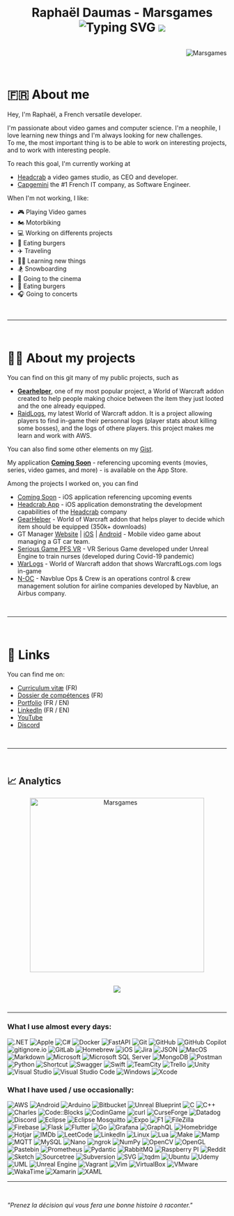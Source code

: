 <div id="user-content-toc" align="center">
  <ul>
    <summary>
      <h1 style="display: inline-block;">
          Raphaël Daumas - Marsgames <!-- 👋 -->
        <br/>
        <img src="http://readme-typing-svg.herokuapp.com?font=Roboto&size=30&pause=1000&color=ADBAC7&center=true&vCenter=true&width=300&height=45&lines=Passionate;Neophile;Independant;Stress+resistant;Competent;Decider;Curious;Insightful;Determined;Logical;Positive;Trustworthy;Loyal;Adptable;Optimistic;Humorous;Open+minded;Tenacious;Patient;Versatile;" alt="Typing SVG" />
        
<img src= 'https://capsule-render.vercel.app/api?type=rect&color=gradient&height=2.5'/>
      </h1>
    </summary>
  </ul>
</div>
<p align="right"> <img src="https://komarev.com/ghpvc/?username=Marsgames&label=Profile%20views&color=0e75b6&style=flat" alt="Marsgames" /> </p>

<br/>

# 🇫🇷 About me

Hey, I'm Raphaël, a French versatile developer.

I'm passionate about video games and computer science. I'm a neophile, I love learning new things and I'm always looking for new challenges. <br/>
To me, the most important thing is to be able to work on interesting projects, and to work with interesting people.


To reach this goal, I'm currently working at
- [Headcrab](https://headcrab.fr) a video games studio, as CEO and developer.
- [Capgemini](https://www.capgemini.com) the #1 French IT company, as Software Engineer.

When I'm not working, I like:
- 🎮 Playing Video games
- 🏍️ Motorbiking
- 💻 Working on differents projects
- 🍔 Eating burgers
- ✈️ Traveling
- 🧑‍🎓 Learning new things
- 🏂 Snowboarding
- 🍿 Going to the cinema
- 🍔 Eating burgers
- 🎧 Going to concerts

<br/>

---

<br/>

# 🧑‍💻 About my projects
You can find on this git many of my public projects, such as<br>
- [**Gearhelper**](https://github.com/Marsgames/GearHelper), one of my most popular project, a World of Warcraft addon created to help people making choice between the item they just looted and the one already equipped.
- [RaidLogs](https://github.com/Marsgames/RaidLogs), my latest World of Warcraft addon. It is a project allowing players to find in-game their personnal logs (player stats about killing some bosses), and the logs of othere players. this project makes me learn and work with AWS.

You can also find some other elements on my [Gist](https://gist.github.com/marsgames).


My application [**Coming Soon**](https://apps.apple.com/fr/app/coming-soon/id1628414836) - referencing upcoming events (movies, series, video games, and more) - is available on the App Store.

Among the projects I worked on, you can find
- [Coming Soon](https://apps.apple.com/fr/app/coming-soon/id1628414836) - iOS application referencing upcoming events
- [Headcrab App](https://testflight.apple.com/join/vKDCeKk3) - iOS application demonstrating the development capabilities of the [Headcrab](https://www.headcrab.fr) company
- [GearHelper](https://www.curseforge.com/wow/addons/gearhelper) - World of Warcraft addon that helps player to decide which item should be equipped (350k+ downloads)
- GT Manager [Website](https://tinydigitalfactory.com/gt-manager/) | [iOS](https://apps.apple.com/dz/app/gt-manager/id1537951774?l=fr) | [Android](https://play.google.com/store/apps/details?id=com.TDF.GTM&hl=fr&gl=US&pli=1) - Mobile video game about managing a GT car team.
- [Serious Game PFS VR](https://www.poleformation-sante.fr/chambre-des-erreurs-realite-virtuelle/) - VR Serious Game developed under Unreal Engine to train nurses (developed during Covid-19 pandemic)
- [WarLogs](https://www.curseforge.com/wow/addons/warlogs) - World of Warcraft addon that shows WarcraftLogs.com logs in-game
- [N-OC](https://www.navblue.aero/product/n-ops-and-crew/) - Navblue Ops & Crew is an operations control & crew management solution for airline companies developed by Navblue, an Airbus company.

<br/>

---

<br/>

<!--
🌱 I'm currently learning 🌱 
- Machine Learning. I'm working on a Unity lib that will helps developers to test their *hypercasual games*
- Some DevOps (Grafana, Docker, Kubernetes, Vagrant, etc...)
-->

<!--
**Marsgames/Marsgames** is a ✨ _special_ ✨ repository because its `README.md` (this file) appears on your GitHub profile.

Here are some ideas to get you started:

- 🔭 I’m currently working on ...
- 🌱 I’m currently learning ...
- 👯 I’m looking to collaborate on ...
- 🤔 I’m looking for help with ...
- 💬 Ask me about ...
- 📫 How to reach me: ...
- 😄 Pronouns: ...
- ⚡ Fun fact: ...
-->

# 🔗 Links
You can find me on:
- [Curriculum vitæ](https://github.com/Marsgames/Marsgames/blob/main/CV_RD_01_04_2024.pdf) (FR)
- [Dossier de compétences](https://www.doyoubuzz.com/daumas-r) (FR)
- [Portfolio](https://raphdaumas.wixsite.com/portfolio) (FR / EN)
- [LinkedIn](https://fr.linkedin.com/in/rdaumas) (FR / EN)
- [YouTube](https://www.youtube.com/user/Marsgamess)
- [Discord](http://discordapp.com/users/228593357092421642)

<br/>

---

<br/>

## 📈 Analytics

<!--
<p align=center>
  <div align=center>
    <a href="https://github.com/denvercoder1/github-readme-streak-stats" title="Go to Source">
      <img align="left" width=400 src="https://streak-stats.demolab.com/?user=Marsgames&theme=dracula&hide_border=false" alt="Marsgames" />
    </a>
    <a href="https://github.com/Marsgames/github-readme-stats" title="Go to Source">
      <img align="right" width=400 src="https://github-readme-stats.vercel.app/api?username=Marsgames&show_icons=true&include_all_commits=true&count_private=true&theme=dracula&hide_border=false" />
    </a>
  </div>
  <br><br><br><br><br><br><br><br>
  <div align=center>
    <a href="https://github.com/anuraghazra/github-readme-stats">
      <img width=335 align="center" src="https://github-readme-stats.vercel.app/api/top-langs/?username=Marsgames&langs_count=8&layout=compact&include_all_commits=true&count_private=true&theme=dracula&hide_border=false&hide=Jupyter%20Notebook" />
    </a>
  </div>
</p>

<br/>
<br/>
<br/>

<p align=center>
  <div align=center>
  <a href="https://github.com/ryo-ma/github-profile-trophy">
      <img align="center" src="https://github-profile-trophy.vercel.app/?username=marsgames&theme=dracula&column=5&margin-w=5&margin-h=5" />
    </a>
  </div>
</p>

<br/>

---

-->

<p align=center>
  <div align=center>
    <a href="https://github.com/denvercoder1/github-readme-streak-stats" title="Go to Source">
      <img align="center" width=400 src="https://streak-stats.demolab.com/?user=Marsgames&theme=dracula&hide_border=false" alt="Marsgames" />
    </a>
  </div>
  <br>
</p>

<p align=center>
  <div align=center>
  <a href="https://github.com/ryo-ma/github-profile-trophy">
      <img align="center" src="https://github-profile-trophy.vercel.app/?username=marsgames&theme=dracula&column=5&margin-w=5&margin-h=5" />
    </a>
  </div>
</p>

<br/>

---
<!-- https://home.aveek.io/GitHub-Profile-Badges/ -->

### What I use almost every days:
![.NET](https://img.shields.io/badge/.NET-512BD4.svg?style=for-the-badge&logo=dotnet&logoColor=white)
![Apple](https://img.shields.io/badge/Apple-000000.svg?style=for-the-badge&logo=Apple&logoColor=white)
![C#](https://img.shields.io/badge/C#-512BD4.svg?style=for-the-badge&logo=C#&logoColor=white)
![Docker](https://img.shields.io/badge/Docker-2496ED.svg?style=for-the-badge&logo=Docker&logoColor=white)
![FastAPI](https://img.shields.io/badge/FastAPI-009688.svg?style=for-the-badge&logo=FastAPI&logoColor=white)
![Git](https://img.shields.io/badge/Git-F05032.svg?style=for-the-badge&logo=Git&logoColor=white)
![GitHub](https://img.shields.io/badge/GitHub-181717.svg?style=for-the-badge&logo=GitHub&logoColor=white)
![GitHub Copilot](https://img.shields.io/badge/GitHub%20Copilot-000000.svg?style=for-the-badge&logo=GitHub-Copilot&logoColor=white)
![gitignore.io](https://img.shields.io/badge/gitignore.io-204ECF.svg?style=for-the-badge&logo=gitignoredotio&logoColor=white)
![GitLab](https://img.shields.io/badge/GitLab-FC6D26.svg?style=for-the-badge&logo=GitLab&logoColor=white)
![Homebrew](https://img.shields.io/badge/Homebrew-FBB040.svg?style=for-the-badge&logo=Homebrew&logoColor=black)
![iOS](https://img.shields.io/badge/iOS-000000.svg?style=for-the-badge&logo=iOS&logoColor=white)
![Jira](https://img.shields.io/badge/Jira-0052CC.svg?style=for-the-badge&logo=Jira&logoColor=white)
![JSON](https://img.shields.io/badge/JSON-000000.svg?style=for-the-badge&logo=JSON&logoColor=white)
![MacOS](https://img.shields.io/badge/macOS-000000.svg?style=for-the-badge&logo=macOS&logoColor=white)
![Markdown](https://img.shields.io/badge/Markdown-000000.svg?style=for-the-badge&logo=Markdown&logoColor=white)
![Microsoft](https://img.shields.io/badge/Microsoft-5E5E5E.svg?style=for-the-badge&logo=Microsoft&logoColor=white)
![Microsoft SQL Server](https://img.shields.io/badge/Microsoft%20SQL%20Server-CC2927.svg?style=for-the-badge&logo=Microsoft-SQL-Server&logoColor=white)
![MongoDB](https://img.shields.io/badge/MongoDB-47A248.svg?style=for-the-badge&logo=MongoDB&logoColor=white)
![Postman](https://img.shields.io/badge/Postman-FF6C37.svg?style=for-the-badge&logo=Postman&logoColor=white)
![Python](https://img.shields.io/badge/Python-3776AB.svg?style=for-the-badge&logo=Python&logoColor=white)
![Shortcut](https://img.shields.io/badge/Shortcut-58B1E4.svg?style=for-the-badge&logo=Shortcut&logoColor=white)
![Swagger](https://img.shields.io/badge/Swagger-85EA2D.svg?style=for-the-badge&logo=Swagger&logoColor=black)
![Swift](https://img.shields.io/badge/Swift-F05138.svg?style=for-the-badge&logo=Swift&logoColor=white)
![TeamCity](https://img.shields.io/badge/TeamCity-000000.svg?style=for-the-badge&logo=TeamCity&logoColor=white)
![Trello](https://img.shields.io/badge/Trello-0052CC.svg?style=for-the-badge&logo=Trello&logoColor=white)
![Unity](https://img.shields.io/badge/Unity-FFFFFF.svg?style=for-the-badge&logo=Unity&logoColor=black)
![Visual Studio](https://img.shields.io/badge/Visual%20Studio-5C2D91.svg?style=for-the-badge&logo=Visual-Studio&logoColor=white)
![Visual Studio Code](https://img.shields.io/badge/Visual%20Studio%20Code-007ACC.svg?style=for-the-badge&logo=Visual-Studio-Code&logoColor=white)
![Windows](https://img.shields.io/badge/Windows-0078D4.svg?style=for-the-badge&logo=Windows&logoColor=white)
![Xcode](https://img.shields.io/badge/Xcode-147EFB.svg?style=for-the-badge&logo=Xcode&logoColor=white)

### What I have used / use occasionally:
![AWS](https://img.shields.io/badge/Amazon%20AWS-232F3E.svg?style=for-the-badge&logo=Amazon-AWS&logoColor=white)
![Android](https://img.shields.io/badge/Android%20Studio-3DDC84.svg?style=for-the-badge&logo=Android-Studio&logoColor=white)
![Arduino](https://img.shields.io/badge/Arduino-00878F.svg?style=for-the-badge&logo=Arduino&logoColor=white)
![Bitbucket](https://img.shields.io/badge/Bitbucket-0052CC.svg?style=for-the-badge&logo=Bitbucket&logoColor=white)
![Unreal Blueprint](https://img.shields.io/badge/Blueprint-137CBD.svg?style=for-the-badge&logo=Blueprint&logoColor=white)
![C](https://img.shields.io/badge/C-A8B9CC.svg?style=for-the-badge&logo=C&logoColor=black)
![C++](https://img.shields.io/badge/C++-00599C.svg?style=for-the-badge&logo=C++&logoColor=white)
![Charles](https://img.shields.io/badge/Charles-F3F5F5.svg?style=for-the-badge&logo=Charles&logoColor=black)
![Code::Blocks](https://img.shields.io/badge/Code::Blocks-41AD48.svg?style=for-the-badge&logo=Code::Blocks&logoColor=white)
![CodinGame](https://img.shields.io/badge/CodinGame-F2BB13.svg?style=for-the-badge&logo=CodinGame&logoColor=black)
![curl](https://img.shields.io/badge/curl-073551.svg?style=for-the-badge&logo=curl&logoColor=white)
![CurseForge](https://img.shields.io/badge/CurseForge-F16436.svg?style=for-the-badge&logo=CurseForge&logoColor=white)
![Datadog](https://img.shields.io/badge/Datadog-632CA6.svg?style=for-the-badge&logo=Datadog&logoColor=white)
![Discord](https://img.shields.io/badge/Discord-5865F2.svg?style=for-the-badge&logo=Discord&logoColor=white)
![Eclipse](https://img.shields.io/badge/Eclipse%20IDE-2C2255.svg?style=for-the-badge&logo=Eclipse-IDE&logoColor=white)
![Eclipse Mosquitto](https://img.shields.io/badge/Eclipse%20Mosquitto-3C5280.svg?style=for-the-badge&logo=Eclipse-Mosquitto&logoColor=white)
![Expo](https://img.shields.io/badge/Expo-000020.svg?style=for-the-badge&logo=Expo&logoColor=white)
![F1](https://img.shields.io/badge/F1-E10600.svg?style=for-the-badge&logo=F1&logoColor=white)
![FileZilla](https://img.shields.io/badge/FileZilla-BF0000.svg?style=for-the-badge&logo=FileZilla&logoColor=white)
![Firebase](https://img.shields.io/badge/Firebase-FFCA28.svg?style=for-the-badge&logo=Firebase&logoColor=black)
![Flask](https://img.shields.io/badge/Flask-000000.svg?style=for-the-badge&logo=Flask&logoColor=white)
![Flutter](https://img.shields.io/badge/Flutter-02569B.svg?style=for-the-badge&logo=Flutter&logoColor=white)
![Go](https://img.shields.io/badge/Go-00ADD8.svg?style=for-the-badge&logo=Go&logoColor=white)
![Grafana](https://img.shields.io/badge/Grafana-F46800.svg?style=for-the-badge&logo=Grafana&logoColor=white)
![GraphQL](https://img.shields.io/badge/GraphQL-E10098.svg?style=for-the-badge&logo=GraphQL&logoColor=white)
![Homebridge](https://img.shields.io/badge/Homebridge-491F59.svg?style=for-the-badge&logo=Homebridge&logoColor=white)
![Hotjar](https://img.shields.io/badge/Hotjar-FF3C00.svg?style=for-the-badge&logo=Hotjar&logoColor=white)
![IMDb](https://img.shields.io/badge/IMDb-F5C518.svg?style=for-the-badge&logo=IMDb&logoColor=black)
![LeetCode](https://img.shields.io/badge/LeetCode-FFA116.svg?style=for-the-badge&logo=LeetCode&logoColor=white)
![LinkedIn](https://img.shields.io/badge/LinkedIn-0A66C2.svg?style=for-the-badge&logo=LinkedIn&logoColor=white)
![Linux](https://img.shields.io/badge/Linux-FCC624.svg?style=for-the-badge&logo=Linux&logoColor=black)
![Lua](https://img.shields.io/badge/Lua-2C2D72.svg?style=for-the-badge&logo=Lua&logoColor=white)
![Make](https://img.shields.io/badge/Make-6D00CC.svg?style=for-the-badge&logo=Make&logoColor=white)
![Mamp](https://img.shields.io/badge/MAMP-02749C.svg?style=for-the-badge&logo=MAMP&logoColor=white)
![MQTT](https://img.shields.io/badge/MQTT-660066.svg?style=for-the-badge&logo=MQTT&logoColor=white)
![MySQL](https://img.shields.io/badge/MySQL-4479A1.svg?style=for-the-badge&logo=MySQL&logoColor=white)
![Nano](https://img.shields.io/badge/Nano-4A90E2.svg?style=for-the-badge&logo=Nano&logoColor=white)
![ngrok](https://img.shields.io/badge/ngrok-1F1E37.svg?style=for-the-badge&logo=ngrok&logoColor=white)
![NumPy](https://img.shields.io/badge/NumPy-013243.svg?style=for-the-badge&logo=NumPy&logoColor=white)
![OpenCV](https://img.shields.io/badge/OpenCV-5C3EE8.svg?style=for-the-badge&logo=OpenCV&logoColor=white)
![OpenGL](https://img.shields.io/badge/OpenGL-5586A4.svg?style=for-the-badge&logo=OpenGL&logoColor=white)
![Pastebin](https://img.shields.io/badge/Pastebin-02456C.svg?style=for-the-badge&logo=Pastebin&logoColor=white)
![Prometheus](https://img.shields.io/badge/Prometheus-E6522C.svg?style=for-the-badge&logo=Prometheus&logoColor=white)
![Pydantic](https://img.shields.io/badge/Pydantic-E92063.svg?style=for-the-badge&logo=Pydantic&logoColor=white)
![RabbitMQ](https://img.shields.io/badge/RabbitMQ-FF6600.svg?style=for-the-badge&logo=RabbitMQ&logoColor=white)
![Raspberry PI](https://img.shields.io/badge/Raspberry%20Pi-A22846.svg?style=for-the-badge&logo=Raspberry-Pi&logoColor=white)
![Reddit](https://img.shields.io/badge/Reddit-FF4500.svg?style=for-the-badge&logo=Reddit&logoColor=white)
![Sketch](https://img.shields.io/badge/Sketch-F7B500.svg?style=for-the-badge&logo=Sketch&logoColor=black)
![Sourcetree](https://img.shields.io/badge/Sourcetree-0052CC.svg?style=for-the-badge&logo=Sourcetree&logoColor=white)
![Subversion](https://img.shields.io/badge/Subversion-809CC9.svg?style=for-the-badge&logo=Subversion&logoColor=white)
![SVG](https://img.shields.io/badge/SVG-FFB13B.svg?style=for-the-badge&logo=SVG&logoColor=black)
![tqdm](https://img.shields.io/badge/tqdm-FFC107.svg?style=for-the-badge&logo=tqdm&logoColor=black)
![Ubuntu](https://img.shields.io/badge/Ubuntu-E95420.svg?style=for-the-badge&logo=Ubuntu&logoColor=white)
![Udemy](https://img.shields.io/badge/Udemy-A435F0.svg?style=for-the-badge&logo=Udemy&logoColor=white)
![UML](https://img.shields.io/badge/UML-FABD14.svg?style=for-the-badge&logo=UML&logoColor=black)
![Unreal Engine](https://img.shields.io/badge/Unreal%20Engine-0E1128.svg?style=for-the-badge&logo=Unreal-Engine&logoColor=white)
![Vagrant](https://img.shields.io/badge/Vagrant-1868F2.svg?style=for-the-badge&logo=Vagrant&logoColor=white)
![Vim](https://img.shields.io/badge/Vim-019733.svg?style=for-the-badge&logo=Vim&logoColor=white)
![VirtualBox](https://img.shields.io/badge/VirtualBox-183A61.svg?style=for-the-badge&logo=VirtualBox&logoColor=white)
![VMware](https://img.shields.io/badge/VMware-607078.svg?style=for-the-badge&logo=VMware&logoColor=white)
![WakaTime](https://img.shields.io/badge/WakaTime-000000.svg?style=for-the-badge&logo=WakaTime&logoColor=white)
![Xamarin](https://img.shields.io/badge/Xamarin-3498DB.svg?style=for-the-badge&logo=Xamarin&logoColor=white)
![XAML](https://img.shields.io/badge/XAML-0C54C2.svg?style=for-the-badge&logo=XAML&logoColor=white)

---
<!--
<br/>
 
### What I use almost every days:
<p>
<img src="https://cdn.jsdelivr.net/gh/devicons/devicon/icons/apple/apple-original.svg" title="Apple" alt="Apple" width="40" height="40">
<img src="https://cdn.jsdelivr.net/gh/devicons/devicon/icons/bash/bash-original.svg" title="Bash" alt="Bash" width="40" height="40">
<img src="https://cdn.jsdelivr.net/gh/devicons/devicon/icons/csharp/csharp-original.svg" title="C#" alt="C#" width="40" height="40">
<img src="https://cdn.jsdelivr.net/gh/devicons/devicon/icons/debian/debian-original.svg" title="Debian" alt="Debian" width="40" height="40">
<img src="https://cdn.jsdelivr.net/gh/devicons/devicon/icons/docker/docker-original.svg" title="Docker" alt="Docker" width="40" height="40">
<img src="https://cdn.jsdelivr.net/gh/devicons/devicon/icons/git/git-original.svg" title="Git" alt="Git" width="40" height="40">
<img src="https://cdn.jsdelivr.net/gh/devicons/devicon/icons/github/github-original.svg" title="GitHub" alt="GitHub" width="40" height="40">
<img src="https://cdn.jsdelivr.net/gh/devicons/devicon/icons/google/google-original.svg" title="Goolge" alt="Goolge" width="40" height="40">
<img src="https://cdn.jsdelivr.net/gh/devicons/devicon/icons/jira/jira-original.svg" title="Jira" alt="Jira" width="40" height="40">
<img src="https://cdn.jsdelivr.net/gh/devicons/devicon/icons/markdown/markdown-original.svg" title="Markdown" alt="Markdown" width="40" height="40">
<img src="https://cdn.jsdelivr.net/gh/devicons/devicon/icons/python/python-original.svg" title="Pyhton" alt="Pyhton" width="40" height="40">
<img src="https://cdn.jsdelivr.net/gh/devicons/devicon/icons/raspberrypi/raspberrypi-original.svg" title="Raspberry" alt="Raspberry" width="40" height="40">
<img src="https://cdn.jsdelivr.net/gh/devicons/devicon/icons/safari/safari-original.svg" title="Safari" alt="Safari" width="40" height="40">
<img src="https://cdn.jsdelivr.net/gh/devicons/devicon/icons/sketch/sketch-original.svg" title="Sketch" alt="Sketch" width="40" height="40">
<img src="https://cdn.jsdelivr.net/gh/devicons/devicon/icons/ssh/ssh-original.svg" title="SSH" alt="SSH" width="40" height="40">
<img src="https://cdn.jsdelivr.net/gh/devicons/devicon/icons/swift/swift-original.svg" title="Swift" alt="Swift" width="40" height="40">
<img src="https://cdn.jsdelivr.net/gh/devicons/devicon/icons/trello/trello-plain.svg" title="Trello" alt="Trello" width="40" height="40">
<img src="https://cdn.jsdelivr.net/gh/devicons/devicon/icons/unity/unity-original.svg" title="Unity" alt="Unity" width="40" height="40">
<img src="https://cdn.jsdelivr.net/gh/devicons/devicon/icons/vscode/vscode-original.svg" title="VS Code" alt="VS Code" width="40" height="40">
<img src="https://cdn.jsdelivr.net/gh/devicons/devicon/icons/xcode/xcode-original.svg" title="Xcode" alt="Xcode" width="40" height="40">
</p>

<br/>

### What I have used / use occasionally:
<p>
<img src="https://cdn.jsdelivr.net/gh/devicons/devicon/icons/android/android-original.svg" title="Android" alt="Android" width="40" height="40">
<img src="https://cdn.jsdelivr.net/gh/devicons/devicon/icons/androidstudio/androidstudio-original.svg" title="Android studio" alt="Android Studio" width="40" height="40">
<img src="https://cdn.jsdelivr.net/gh/devicons/devicon/icons/apache/apache-original.svg" title="Apache" alt="Apache" width="40" height="40">
<img src="https://cdn.jsdelivr.net/gh/devicons/devicon/icons/arduino/arduino-original.svg" title="Arduino" alt="Arduino" width="40" height="40">
<img src="https://cdn.jsdelivr.net/gh/devicons/devicon/icons/atom/atom-original.svg" title="Atom" alt="Atom" width="40" height="40">
<img src="https://cdn.jsdelivr.net/gh/devicons/devicon/icons/bitbucket/bitbucket-original.svg" title="BitBucket" alt="BitBucket" width="40" height="40">
<img src="https://cdn.jsdelivr.net/gh/devicons/devicon/icons/c/c-original.svg" title="C" alt="C" width="40" height="40">
<img src="https://cdn.jsdelivr.net/gh/devicons/devicon/icons/cplusplus/cplusplus-original.svg" title="C++" alt="C++" width="40" height="40">
<img src="https://cdn.jsdelivr.net/gh/devicons/devicon/icons/chrome/chrome-original.svg" title="Chrome" alt="Chrome" width="40" height="40">
<img src="https://cdn.jsdelivr.net/gh/devicons/devicon/icons/confluence/confluence-original.svg" title="Confluence" alt="Confluence" width="40" height="40">
<img src="https://cdn.jsdelivr.net/gh/devicons/devicon/icons/dart/dart-original.svg" title="Dart" alt="Dart" width="40" height="40">
<img src="https://cdn.jsdelivr.net/gh/devicons/devicon/icons/facebook/facebook-original.svg" title="Facebook API" alt="Facebook API" width="40" height="40">
<img src="https://cdn.jsdelivr.net/gh/devicons/devicon/icons/figma/figma-original.svg" title="Figma" alt="Figma" width="40" height="40">
<img src="https://cdn.jsdelivr.net/gh/devicons/devicon/icons/filezilla/filezilla-plain.svg" title="FileZila" alt="FileZila" width="40" height="40">
<img src="https://cdn.jsdelivr.net/gh/devicons/devicon/icons/firebase/firebase-plain.svg" title="Firebase" alt="Firebase" width="40" height="40">
<img src="https://cdn.jsdelivr.net/gh/devicons/devicon/icons/firefox/firefox-original.svg" title="Firefox" alt="Firefox" width="40" height="40">
<img src="https://cdn.jsdelivr.net/gh/devicons/devicon/icons/flask/flask-original.svg" title="Flask" alt="Flask" width="40" height="40">
<img src="https://cdn.jsdelivr.net/gh/devicons/devicon/icons/flutter/flutter-original.svg" title="Flutter" alt="Flutter" width="40" height="40">
<img src="https://cdn.jsdelivr.net/gh/devicons/devicon/icons/gitlab/gitlab-original.svg" title="GitLab" alt="GitLab" width="40" height="40">
<img src="https://cdn.jsdelivr.net/gh/devicons/devicon/icons/go/go-original.svg" title="Go" alt="Go" width="40" height="40">
<img src="https://cdn.jsdelivr.net/gh/devicons/devicon/icons/grafana/grafana-original.svg" title="Grafana" alt="Grafana" width="40" height="40">
<img src="https://cdn.jsdelivr.net/gh/devicons/devicon/icons/java/java-original.svg" title="Java" alt="Java" width="40" height="40">
<img src="https://cdn.jsdelivr.net/gh/devicons/devicon/icons/kubernetes/kubernetes-plain.svg" title="Kubernetes" alt="Kubernetes" width="40" height="40">
<img src="https://cdn.jsdelivr.net/gh/devicons/devicon/icons/linkedin/linkedin-original.svg" title="LinedIn API" alt="LinkedIn API" width="40" height="40">
<img src="https://cdn.jsdelivr.net/gh/devicons/devicon/icons/lua/lua-original.svg" title="Lua" alt="Lua" width="40" height="40">
<img src="https://cdn.jsdelivr.net/gh/devicons/devicon/icons/linux/linux-original.svg" title="Linux" alt="Linux" width="40" height="40">
<img src="https://cdn.jsdelivr.net/gh/devicons/devicon/icons/mongodb/mongodb-original.svg" title="MongoDB" alt="MongoDB" width="40" height="40">
<img src="https://cdn.jsdelivr.net/gh/devicons/devicon/icons/mysql/mysql-original.svg" title="MySQL" alt="MySQL" width="40" height="40">
<img src="https://cdn.jsdelivr.net/gh/devicons/devicon/icons/numpy/numpy-original.svg" title="Numpy" alt="Numpy" width="40" height="40">
<img src="https://cdn.jsdelivr.net/gh/devicons/devicon/icons/opengl/opengl-original.svg" title="OpenGL" alt="OpenGL" width="40" height="40">
<img src="https://cdn.jsdelivr.net/gh/devicons/devicon/icons/qt/qt-original.svg" title="QT" alt="QT" width="40" height="40">
<img src="https://cdn.jsdelivr.net/gh/devicons/devicon/icons/r/r-original.svg" title="R & RStudio" alt="R & RStudio" width="40" height="40">
<img src="https://cdn.jsdelivr.net/gh/devicons/devicon/icons/sdl/sdl-original.svg" title="SDL" alt="SDL" width="40" height="40">
<img src="https://cdn.jsdelivr.net/gh/devicons/devicon/icons/selenium/selenium-original.svg" title="Selenium" alt="Selenium" width="40" height="40">
<img src="https://cdn.jsdelivr.net/gh/devicons/devicon/icons/slack/slack-original.svg" title="Slack" alt="Slack" width="40" height="40">
<img src="https://cdn.jsdelivr.net/gh/devicons/devicon/icons/sourcetree/sourcetree-original.svg" title="SourceTree" alt="SourceTree" width="40" height="40">
<img src="https://cdn.jsdelivr.net/gh/devicons/devicon/icons/subversion/subversion-original.svg" title="SVN" alt="SVN" width="40" height="40">
<img src="https://cdn.jsdelivr.net/gh/devicons/devicon/icons/twitter/twitter-original.svg" title="Twitter API" alt="Twitter API" width="40" height="40">
<img src="https://cdn.jsdelivr.net/gh/devicons/devicon/icons/unrealengine/unrealengine-original.svg" title="Unreal Engine" alt="Unreal Engine" width="40" height="40">
<img src="https://cdn.jsdelivr.net/gh/devicons/devicon/icons/vagrant/vagrant-original.svg" title="Vagrant" alt="Vagrant" width="40" height="40">
<img src="https://cdn.jsdelivr.net/gh/devicons/devicon/icons/visualstudio/visualstudio-plain.svg" title="Visual Studio" alt="Visual Studio" width="40" height="40">
<img src="https://cdn.jsdelivr.net/gh/devicons/devicon/icons/xamarin/xamarin-original.svg" title="Xamarin" alt="Xamarin" width="40" height="40">
<img src="https://cdn.jsdelivr.net/gh/devicons/devicon/icons/opencv/opencv-original.svg" title="OpenCV" alt="OpenCV" width="40" height="40">
<img src="https://cdn.jsdelivr.net/gh/devicons/devicon/icons/prometheus/prometheus-original.svg" title="Prometheus" alt="Prometheus" width="40" height="40">
</p>

<!-- ⚡ Fun fact: J'ai fais la piscine de 42, c'était une super expérience, j'ai rencontré des personnes super et ai beaucoup rigolé ! -->

<!--
<br>

---
-->

<br/>

*"Prenez la décision qui vous fera une bonne histoire à raconter."*
